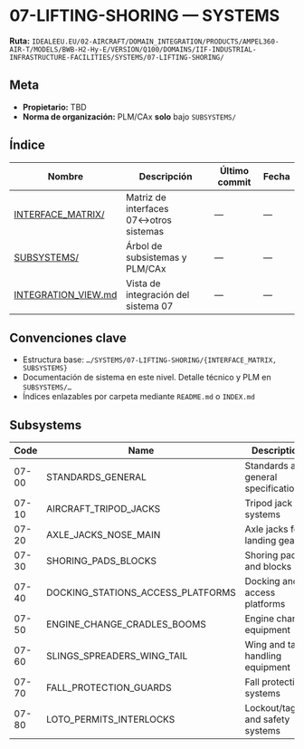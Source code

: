 # 07-LIFTING-SHORING — SYSTEMS

**Ruta:** `IDEALEEU.EU/02-AIRCRAFT/DOMAIN_INTEGRATION/PRODUCTS/AMPEL360-AIR-T/MODELS/BWB-H2-Hy-E/VERSION/Q100/DOMAINS/IIF-INDUSTRIAL-INFRASTRUCTURE-FACILITIES/SYSTEMS/07-LIFTING-SHORING/`

## Meta
- **Propietario:** TBD
- **Norma de organización:** PLM/CAx **solo** bajo `SUBSYSTEMS/`

## Índice
| Nombre | Descripción | Último commit | Fecha |
|---|---|---|---|
| [INTERFACE_MATRIX/](./INTERFACE_MATRIX/) | Matriz de interfaces 07↔otros sistemas | — | — |
| [SUBSYSTEMS/](./SUBSYSTEMS/) | Árbol de subsistemas y PLM/CAx | — | — |
| [INTEGRATION_VIEW.md](./INTEGRATION_VIEW.md) | Vista de integración del sistema 07 | — | — |

## Convenciones clave
- Estructura base: `…/SYSTEMS/07-LIFTING-SHORING/{INTERFACE_MATRIX, SUBSYSTEMS}`
- Documentación de sistema en este nivel. Detalle técnico y PLM en `SUBSYSTEMS/…`
- Índices enlazables por carpeta mediante `README.md` o `INDEX.md`

## Subsystems

| Code | Name | Description |
|------|------|-------------|
| 07-00 | STANDARDS_GENERAL | Standards and general specifications |
| 07-10 | AIRCRAFT_TRIPOD_JACKS | Tripod jack systems |
| 07-20 | AXLE_JACKS_NOSE_MAIN | Axle jacks for landing gear |
| 07-30 | SHORING_PADS_BLOCKS | Shoring pads and blocks |
| 07-40 | DOCKING_STATIONS_ACCESS_PLATFORMS | Docking and access platforms |
| 07-50 | ENGINE_CHANGE_CRADLES_BOOMS | Engine change equipment |
| 07-60 | SLINGS_SPREADERS_WING_TAIL | Wing and tail handling equipment |
| 07-70 | FALL_PROTECTION_GUARDS | Fall protection systems |
| 07-80 | LOTO_PERMITS_INTERLOCKS | Lockout/tagout and safety systems |
